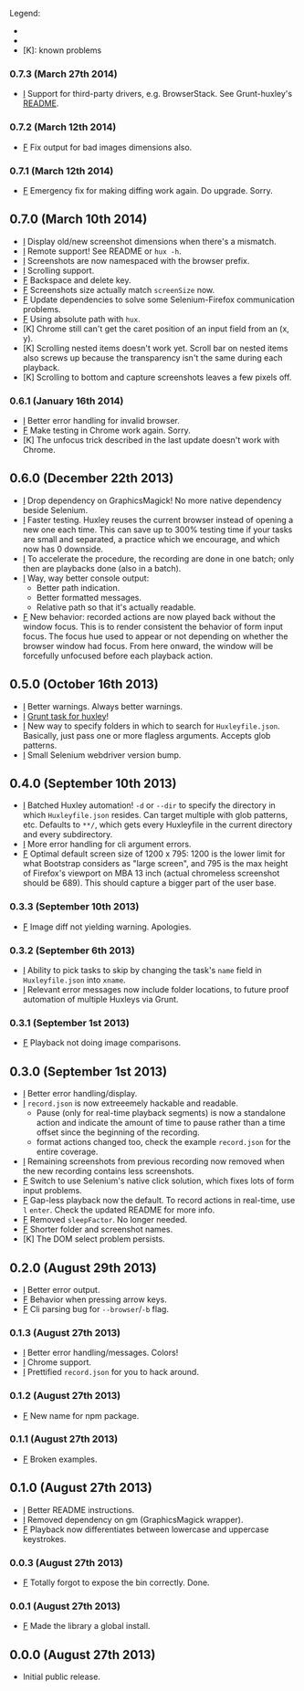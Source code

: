 Legend:
  - [I]: improvement
  - [F]: fix
  - [K]: known problems

### 0.7.3 (March 27th 2014)
- [I] Support for third-party drivers, e.g. BrowserStack. See Grunt-huxley's [README](https://github.com/chenglou/grunt-huxley#browserstack).

### 0.7.2 (March 12th 2014)
- [F] Fix output for bad images dimensions also.

### 0.7.1 (March 12th 2014)
- [F] Emergency fix for making diffing work again. Do upgrade. Sorry.

## 0.7.0 (March 10th 2014)
- [I] Display old/new screenshot dimensions when there's a mismatch.
- [I] Remote support! See README or `hux -h`.
- [I] Screenshots are now namespaced with the browser prefix.
- [I] Scrolling support.
- [F] Backspace and delete key.
- [F] Screenshots size actually match `screenSize` now.
- [F] Update dependencies to solve some Selenium-Firefox communication problems.
- [F] Using absolute path with `hux`.
- [K] Chrome still can't get the caret position of an input field from an (x, y).
- [K] Scrolling nested items doesn't work yet. Scroll bar on nested items also screws up because the transparency isn't the same during each playback.
- [K] Scrolling to bottom and capture screenshots leaves a few pixels off.

### 0.6.1 (January 16th 2014)
- [I] Better error handling for invalid browser.
- [F] Make testing in Chrome work again. Sorry.
- [K] The unfocus trick described in the last update doesn't work with Chrome.

## 0.6.0 (December 22th 2013)
- [I] Drop dependency on GraphicsMagick! No more native dependency beside Selenium.
- [I] Faster testing. Huxley reuses the current browser instead of opening a new one each time. This can save up to 300% testing time if your tasks are small and separated, a practice which we encourage, and which now has 0 downside.
- [I] To accelerate the procedure, the recording are done in one batch; only then are playbacks done (also in a batch).
- [I] Way, way better console output:
    - Better path indication.
    - Better formatted messages.
    - Relative path so that it's actually readable.
- [F] New behavior: recorded actions are now played back without the window focus. This is to render consistent the behavior of form input focus. The focus hue used to appear or not depending on whether the browser window had focus. From here onward, the window will be forcefully unfocused before each playback action.

## 0.5.0 (October 16th 2013)
- [I] Better warnings. Always better warnings.
- [I] [Grunt task for huxley](https://github.com/chenglou/grunt-huxley)!
- [I] New way to specify folders in which to search for `Huxleyfile.json`. Basically, just pass one or more flagless arguments. Accepts glob patterns.
- [I] Small Selenium webdriver version bump.

## 0.4.0 (September 10th 2013)
- [I] Batched Huxley automation! `-d` or `--dir` to specify the directory in which `Huxleyfile.json` resides. Can target multiple with glob patterns, etc. Defaults to `**/`, which gets every Huxleyfile in the current directory and every subdirectory.
- [I] More error handling for cli argument errors.
- [F] Optimal default screen size of 1200 x 795: 1200 is the lower limit for what Bootstrap considers as "large screen", and 795 is the max height of Firefox's viewport on MBA 13 inch (actual chromeless screenshot should be 689). This should capture a bigger part of the user base.

### 0.3.3 (September 10th 2013)
- [F] Image diff not yielding warning. Apologies.

### 0.3.2 (September 6th 2013)
- [I] Ability to pick tasks to skip by changing the task's `name` field in `Huxleyfile.json` into `xname`.
- [I] Relevant error messages now include folder locations, to future proof automation of multiple Huxleys via Grunt.

### 0.3.1 (September 1st 2013)
- [F] Playback not doing image comparisons.

## 0.3.0 (September 1st 2013)
- [I] Better error handling/display.
- [I] `record.json` is now extreeemely hackable and readable.
    - Pause (only for real-time playback segments) is now a standalone action and indicate the amount of time to pause rather than a time offset since the beginning of the recording.
    - format actions changed too, check the example `record.json` for the entire coverage.
- [I] Remaining screenshots from previous recording now removed when the new recording contains less screenshots.
- [F] Switch to use Selenium's native click solution, which fixes lots of form input problems.
- [F] Gap-less playback now the default. To record actions in real-time, use `l` `enter`. Check the updated README for more info.
- [F] Removed `sleepFactor`. No longer needed.
- [F] Shorter folder and screenshot names.
- [K] The DOM select problem persists.

## 0.2.0 (August 29th 2013)
- [I] Better error output.
- [F] Behavior when pressing arrow keys.
- [F] Cli parsing bug  for `--browser`/`-b` flag.

### 0.1.3 (August 27th 2013)
- [I] Better error handling/messages. Colors!
- [I] Chrome support.
- [I] Prettified `record.json` for you to hack around.

### 0.1.2 (August 27th 2013)
- [F] New name for npm package.

### 0.1.1 (August 27th 2013)
- [F] Broken examples.

## 0.1.0 (August 27th 2013)
- [I] Better README instructions.
- [I] Removed dependency on gm (GraphicsMagick wrapper).
- [F] Playback now differentiates between lowercase and uppercase keystrokes.

### 0.0.3 (August 27th 2013)
- [F] Totally forgot to expose the bin correctly. Done.

### 0.0.1 (August 27th 2013)
- [F] Made the library a global install.

## 0.0.0 (August 27th 2013)
- Initial public release.

